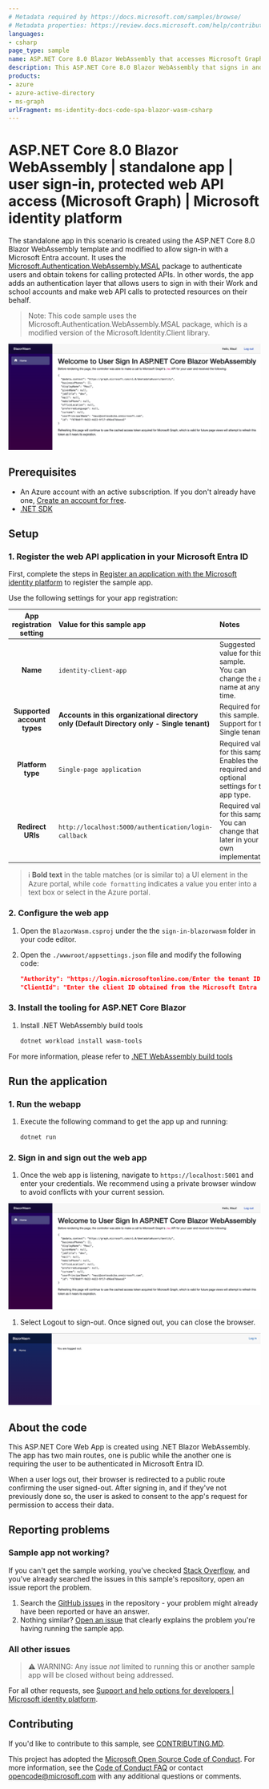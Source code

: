 ```yaml
---
# Metadata required by https://docs.microsoft.com/samples/browse/
# Metadata properties: https://review.docs.microsoft.com/help/contribute/samples/process/onboarding?branch=main#add-metadata-to-readme
languages:
- csharp
page_type: sample
name: ASP.NET Core 8.0 Blazor WebAssembly that accesses Microsoft Graph
description: This ASP.NET Core 8.0 Blazor WebAssembly that signs in and contacts Microsoft Graph on behalf of the user. The code in this sample is used by one or more articles on docs.microsoft.com.
products:
- azure
- azure-active-directory
- ms-graph
urlFragment: ms-identity-docs-code-spa-blazor-wasm-csharp
---
```


# ASP.NET Core 8.0 Blazor WebAssembly | standalone  app | user sign-in, protected web API access (Microsoft Graph) | Microsoft identity platform

The standalone app in this scenario is created using the ASP.NET Core 8.0 Blazor WebAssembly template and modified to allow sign-in with a Microsoft Entra account. It uses the [Microsoft.Authentication.WebAssembly.MSAL](https://www.nuget.org/packages/Microsoft.Authentication.WebAssembly.Msal) package to authenticate users and obtain tokens for calling protected APIs. In other words, the app adds an authentication layer that allows users to sign in with their Work and school accounts and make web API calls to protected resources on their behalf.

> Note: This code sample uses the Microsoft.Authentication.WebAssembly.MSAL package, which is a modified version of the Microsoft.Identity.Client library.

![A screenshot of an ASP.NET Core 8.0 Blazor WebAssembly application displaying a response from Microsoft Graph.](./media/app-signedin.png)

## Prerequisites

- An Azure account with an active subscription. If you don't already have one, [Create an account for free](https://azure.microsoft.com/free/?WT.mc_id=A261C142F).
- [.NET SDK](https://dotnet.microsoft.com/download)

## Setup

<a name='1-register-the-web-api-application-in-your-azure-active-directory'></a>

### 1. Register the web API application in your Microsoft Entra ID

First, complete the steps in [Register an application with the Microsoft identity platform](https://docs.microsoft.com/azure/active-directory/develop/quickstart-register-app) to register the sample app.

Use the following settings for your app registration:

| App registration <br/> setting | Value for this sample app                              | Notes                                                                                                       |
|:------------------------------:|:-------------------------------------------------------|:------------------------------------------------------------------------------------------------------------|
| **Name**                       | `identity-client-app`                                  | Suggested value for this sample. <br/> You can change the app name at any time.                             |
| **Supported account types**    | **Accounts in this organizational directory only (Default Directory only - Single tenant)** | Required for this sample. <br/> Support for the Single tenant.                                              |
| **Platform type**              | `Single-page application`                              | Required value for this sample. <br/> Enables the required and optional settings for the app type.          |
| **Redirect URIs**              | `http://localhost:5000/authentication/login-callback` | Required value for this sample. <br/> You can change that later in your own implementation.                 |

> :information_source: **Bold text** in the table matches (or is similar to) a UI element in the Azure portal, while `code formatting` indicates a value you enter into a text box or select in the Azure portal.

### 2. Configure the web app

1. Open the `BlazorWasm.csproj` under the the `sign-in-blazorwasm` folder in your code editor.
1. Open the `./wwwroot/appsettings.json` file and modify the following code:

    ```JSON
    "Authority": "https://login.microsoftonline.com/Enter the tenant ID obtained from the Microsoft Entra admin center",
    "ClientId": "Enter the client ID obtained from the Microsoft Entra admin center",
    ```

### 3. Install the tooling for ASP.NET Core Blazor

1. Install .NET WebAssembly build tools

   ```bash
   dotnet workload install wasm-tools
   ```

For more information, please refer to [.NET WebAssembly build tools](https://learn.microsoft.com/en-us/aspnet/core/blazor/tooling?view=aspnetcore-8.0&pivots=linux#net-webassembly-build-tools)

## Run the application

### 1. Run the webapp

1. Execute the following command to get the app up and running:

   ```bash
   dotnet run
   ```

### 2. Sign in and sign out the web app

1. Once the web app is listening, navigate to `https://localhost:5001` and enter your credentials. We recommend using a private browser window to avoid conflicts with your current session.

![A screenshot of an ASP.NET Core 8.0 Blazor WebAssembly application displaying a response from Microsoft Graph.](./media/app-signedin.png)

1. Select Logout to sign-out. Once signed out, you can close the browser.

![A screenshot of an ASP.NET Core 8.0 Blazor WebAssembly application indicating the user signed-out and allowing click "Login" to signin again.](./media/app-signedout.png)

## About the code

This ASP.NET Core Web App is created using .NET Blazor WebAssembly. The app has two main routes, one is public while the another one is requiring the user to be authenticated in Microsoft Entra ID.

When a user logs out, their browser is redirected to a public route confirming the user signed-out. After signing in, and if they've not previously done so, the user is asked to consent to the app's request for permission to access their data.

## Reporting problems

### Sample app not working?

If you can't get the sample working, you've checked [Stack Overflow](http://stackoverflow.com/questions/tagged/msal), and you've already searched the issues in this sample's repository, open an issue report the problem.

1. Search the [GitHub issues](../../issues) in the repository - your problem might already have been reported or have an answer.
1. Nothing similar? [Open an issue](../../issues/new) that clearly explains the problem you're having running the sample app.

### All other issues

> :warning: WARNING: Any issue _not_ limited to running this or another sample app will be closed without being addressed.

For all other requests, see [Support and help options for developers | Microsoft identity platform](https://learn.microsoft.com/azure/active-directory/develop/developer-support-help-options).

## Contributing

If you'd like to contribute to this sample, see [CONTRIBUTING.MD](/CONTRIBUTING.md).

This project has adopted the [Microsoft Open Source Code of Conduct](https://opensource.microsoft.com/codeofconduct/). For more information, see the [Code of Conduct FAQ](https://opensource.microsoft.com/codeofconduct/faq/) or contact [opencode@microsoft.com](mailto:opencode@microsoft.com) with any additional questions or comments.
